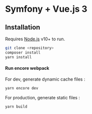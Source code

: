 # Symfony + Vue.js 3
## Installation
Requires [Node.js](https://nodejs.org/) v10+ to run.

```sh
git clone <repository>
composer install
yarn install
```
#### Run encore webpack
For dev, generate dynamic cache files :
```sh
yarn encore dev
```
For production, generate static files :
```sh
yarn build
```